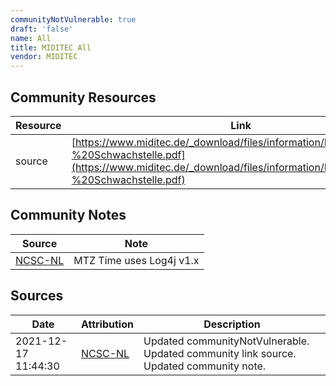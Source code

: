 ```yaml
---
communityNotVulnerable: true
draft: 'false'
name: All
title: MIDITEC All
vendor: MIDITEC
---
```



## Community Resources
| Resource | Link |
| --- | --- |
| source | [https://www.miditec.de/_download/files/information/Entwarnung%20-%20Schwachstelle.pdf](https://www.miditec.de/_download/files/information/Entwarnung%20-%20Schwachstelle.pdf) |

## Community Notes
| Source | Note |
| --- | --- |
| [NCSC-NL](https://github.com/NCSC-NL/log4shell/blob/main/software/README.md) | MTZ Time uses Log4j v1.x |

## Sources
| Date | Attribution | Description |
| --- | --- | --- |
| 2021-12-17 11:44:30 | [NCSC-NL](https://github.com/NCSC-NL/log4shell/blob/main/software/README.md) | Updated communityNotVulnerable. Updated community link source. Updated community note.  |
